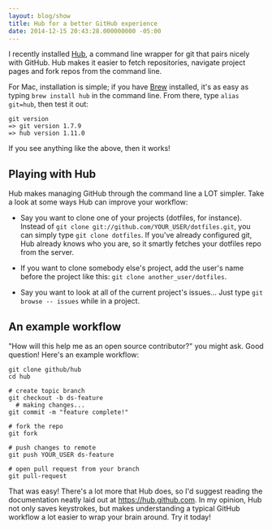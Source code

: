 ```yaml
---
layout: blog/show
title: Hub for a better GitHub experience
date: 2014-12-15 20:43:28.000000000 -05:00
---
```

I recently installed [Hub](https://hub.github.com/), a command line wrapper for git that pairs nicely with GitHub. Hub makes it easier to fetch repositories, navigate project pages and fork repos from the command line.

For Mac, installation is simple; if you have [Brew](http://brew.sh/) installed, it's as easy as typing `brew install hub` in the command line. From there, type `alias git=hub`, then test it out:

~~~ 
git version
=> git version 1.7.9
=> hub version 1.11.0
~~~ 

If you see anything like the above, then it works!

## Playing with Hub

Hub makes managing GitHub through the command line a LOT simpler. Take a look at some ways Hub can improve your workflow:

* Say you want to clone one of your projects (dotfiles, for instance). Instead of `git clone git://github.com/YOUR_USER/dotfiles.git`, you can simply type `git clone dotfiles`. If you've already configured git, Hub already knows who you are, so it smartly fetches your dotfiles repo from the server.

* If you want to clone somebody else's project, add the user's name before the project like this: `git clone another_user/dotfiles`.

* Say you want to look at all of the current project's issues... Just type `git browse -- issues` while in a project.

## An example workflow

"How will this help me as an open source contributor?" you might ask. Good question! Here's an example workflow:

~~~ 
git clone github/hub
cd hub

# create topic branch
git checkout -b ds-feature
  # making changes...
git commit -m "feature complete!"

# fork the repo
git fork

# push changes to remote
git push YOUR_USER ds-feature

# open pull request from your branch
git pull-request
~~~ 

That was easy! There's a lot more that Hub does, so I'd suggest reading the documentation neatly laid out at https://hub.github.com. In my opinion, Hub not only saves keystrokes, but makes understanding a typical GitHub workflow a lot easier to wrap your brain around. Try it today!
